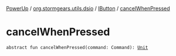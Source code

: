 [PowerUp](../../index.md) / [org.stormgears.utils.dsio](../index.md) / [IButton](index.md) / [cancelWhenPressed](./cancel-when-pressed.md)

# cancelWhenPressed

`abstract fun cancelWhenPressed(command: Command): `[`Unit`](https://kotlinlang.org/api/latest/jvm/stdlib/kotlin/-unit/index.html)
